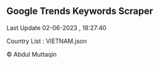 

## Google Trends Keywords Scraper 
 
Last Update 02-06-2023 , 18:27:40

Country List :
VIETNAM.json



© Abdul Muttaqin 
